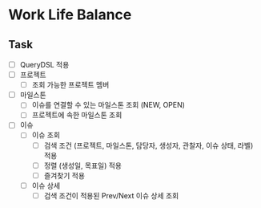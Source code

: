 # Work Life Balance

## Task

- [ ] QueryDSL 적용
- [ ] 프로젝트
  - [ ] 조회 가능한 프로젝트 멤버
- [ ] 마일스톤
  - [ ] 이슈를 연결할 수 있는 마일스톤 조회 (NEW, OPEN)
  - [ ] 프로젝트에 속한 마일스톤 조회
- [ ] 이슈
  - [ ] 이슈 조회
    - [ ] 검색 조건 (프로젝트, 마일스톤, 담당자, 생성자, 관찰자, 이슈 상태, 라벨) 적용
    - [ ] 정렬 (생성일, 목표일) 적용
    - [ ] 즐겨찾기 적용
  - [ ] 이슈 상세
    - [ ] 검색 조건이 적용된 Prev/Next 이슈 상세 조회

[jhipster homepage and latest documentation]: https://www.jhipster.tech
[jhipster 6.8.0 archive]: https://www.jhipster.tech/documentation-archive/v6.8.0
[using jhipster in development]: https://www.jhipster.tech/documentation-archive/v6.8.0/development/
[using docker and docker-compose]: https://www.jhipster.tech/documentation-archive/v6.8.0/docker-compose
[using jhipster in production]: https://www.jhipster.tech/documentation-archive/v6.8.0/production/
[running tests page]: https://www.jhipster.tech/documentation-archive/v6.8.0/running-tests/
[code quality page]: https://www.jhipster.tech/documentation-archive/v6.8.0/code-quality/
[setting up continuous integration]: https://www.jhipster.tech/documentation-archive/v6.8.0/setting-up-ci/
[node.js]: https://nodejs.org/
[yarn]: https://yarnpkg.org/
[webpack]: https://webpack.github.io/
[angular cli]: https://cli.angular.io/
[browsersync]: https://www.browsersync.io/
[jest]: https://facebook.github.io/jest/
[jasmine]: https://jasmine.github.io/2.0/introduction.html
[protractor]: https://angular.github.io/protractor/
[leaflet]: https://leafletjs.com/
[definitelytyped]: https://definitelytyped.org/
[openapi-generator]: https://openapi-generator.tech
[swagger-editor]: https://editor.swagger.io
[doing api-first development]: https://www.jhipster.tech/documentation-archive/v6.8.0/doing-api-first-development/
